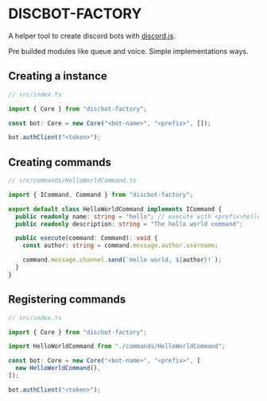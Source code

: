 # DISCBOT-FACTORY

A helper tool to create discord bots with [discord.js](https://discord.js.org/).

Pre builded modules like queue and voice. Simple implementations ways.

## Creating a instance

```ts
// src/index.ts

import { Core } from "discbot-factory";

const bot: Core = new Core("<bot-name>", "<prefix>", []);

bot.authClient("<token>");
```

## Creating commands

```ts
// src/commands/HelloWorldCommand.ts

import { ICommand, Command } from "discbot-factory";

export default class HelloWorldCommand implements ICommand {
  public readonly name: string = "hello"; // execute with <prefix>hello "!hello"
  public readonly description: string = "The hello world command";

  public execute(command: Command): void { 
    const author: string = command.message.author.username;

    command.message.channel.send(`Hello world, ${author}!`);
  }
}
```

## Registering commands

```ts
// src/index.ts

import { Core } from "discbot-factory";

import HelloWorldCommand from "./commands/HelloWorldCommand";

const bot: Core = new Core("<bot-name>", "<prefix>", [
  new HelloWorldCommand(),
]);

bot.authClient("<token>");
```
